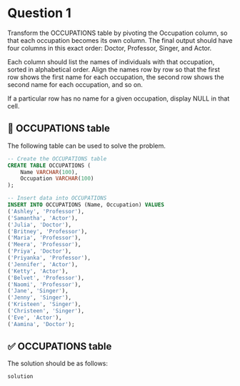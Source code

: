 # Question 1

Transform the OCCUPATIONS table by pivoting the Occupation column, so that each occupation becomes its own column. 
The final output should have four columns in this exact order: Doctor, Professor, Singer, and Actor.

Each column should list the names of individuals with that occupation, sorted in alphabetical order. Align the 
names row by row so that the first row shows the first name for each occupation, the second row shows the second 
name for each occupation, and so on.

If a particular row has no name for a given occupation, display NULL in that cell.


## 🔹 OCCUPATIONS table
The following table can be used to solve the problem. 

``` sql
-- Create the OCCUPATIONS table
CREATE TABLE OCCUPATIONS (
    Name VARCHAR(100),
    Occupation VARCHAR(100)
);

-- Insert data into OCCUPATIONS
INSERT INTO OCCUPATIONS (Name, Occupation) VALUES
('Ashley', 'Professor'),
('Samantha', 'Actor'),
('Julia', 'Doctor'),
('Britney', 'Professor'),
('Maria', 'Professor'),
('Meera', 'Professor'),
('Priya', 'Doctor'),
('Priyanka', 'Professor'),
('Jennifer', 'Actor'),
('Ketty', 'Actor'),
('Belvet', 'Professor'),
('Naomi', 'Professor'),
('Jane', 'Singer'),
('Jenny', 'Singer'),
('Kristeen', 'Singer'),
('Christeen', 'Singer'),
('Eve', 'Actor'),
('Aamina', 'Doctor');
``` 


## ✅ OCCUPATIONS table

The solution should be as follows:

``` sql
solution
```

